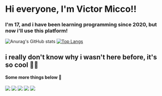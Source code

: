 # Hi everyone, I'm Victor Micco!!

### I'm 17, and i have been learning programming since 2020, but now i'll use this platform!
![Anurag's GitHub stats](https://github-readme-stats.vercel.app/api?username=victormicco&show_icons=true&theme=aura)
[![Top Langs](https://github-readme-stats.vercel.app/api/top-langs/?username=anuraghazra&layout=compact&theme=aura)](https://github.com/victormicco/github-readme-stats)

## i really don't know why i wasn't here before, it's so cool 🎉🎉

#### Some more things below 📱
 <img src ="https://img.shields.io/badge/JavaScript-F7DF1E?style=for-the-badge&logo=javascript&logoColor=black"> </img>
 <img src = "https://img.shields.io/badge/Tailwind_CSS-38B2AC?style=for-the-badge&logo=tailwind-css&logoColor=white" />
 <img src = "https://img.shields.io/badge/React_Native-20232A?style=for-the-badge&logo=react&logoColor=61DAFB" />
 <img src = "https://img.shields.io/badge/HTML5-E34F26?style=for-the-badge&logo=html5&logoColor=white" />
 <img src = "https://img.shields.io/badge/CSS3-1572B6?style=for-the-badge&logo=css3&logoColor=white" />
